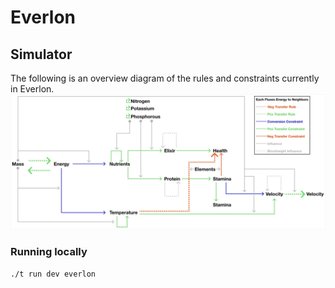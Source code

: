 # Everlon

## Simulator

The following is an overview diagram of the rules and constraints currently in Everlon.
![everlon constraints rules](./everlon-constraints-rules.jpg)

### Running locally

`./t run dev everlon`
